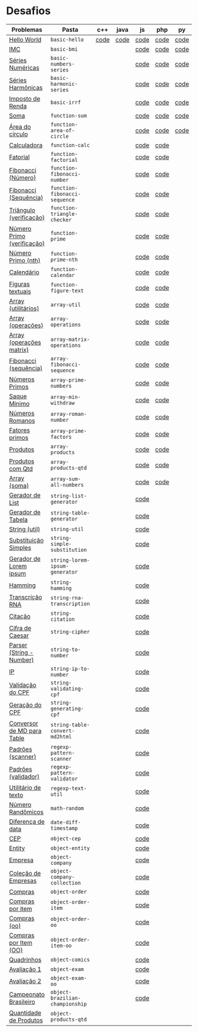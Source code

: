 # Desafios

| Problemas                                                   | Pasta                           | c++                                                                                        | java                                                                                        | js                                                                                                          | php                                                                                                        | py                                                                                                        | rb                                                                                                     |
| ----------------------------------------------------------- | ------------------------------- | ------------------------------------------------------------------------------------------ | ------------------------------------------------------------------------------------------- | ----------------------------------------------------------------------------------------------------------- | ---------------------------------------------------------------------------------------------------------- | --------------------------------------------------------------------------------------------------------- | ------------------------------------------------------------------------------------------------------ |
| [Hello World](basic-hello/)                                 | `basic-hello`                   | [code](https://github.com/ifpb/exercises/tree/master/problems/algorithms/basic-hello/cpp/) | [code](https://github.com/ifpb/exercises/tree/master/problems/algorithms/basic-hello/java/) | [code](https://github.com/ifpb/exercises/tree/master/problems/algorithms/basic-hello/js/)                   | [code](https://github.com/ifpb/exercises/tree/master/problems/algorithms/basic-hello/php/)                 | [code](https://github.com/ifpb/exercises/tree/master/problems/algorithms/basic-hello/python/)             | [code](https://github.com/ifpb/exercises/tree/master/problems/algorithms/basic-hello/ruby/)            |
| [IMC](basic-bmi/)                                           | `basic-bmi`                     |                                                                                            |                                                                                             | [code](https://github.com/ifpb/exercises/tree/master/problems/algorithms/basic-bmi/js/)                     | [code](https://github.com/ifpb/exercises/tree/master/problems/algorithms/basic-bmi/php/)                   | [code](https://github.com/ifpb/exercises/tree/master/problems/algorithms/basic-bmi/python/)               | [code](https://github.com/ifpb/exercises/tree/master/problems/algorithms/basic-bmi/ruby/)              |
| [Séries Numéricas](basic-numbers-series/)                   | `basic-numbers-series`          |                                                                                            |                                                                                             | [code](https://github.com/ifpb/exercises/tree/master/problems/algorithms/basic-numbers-series/js/)          | [code](https://github.com/ifpb/exercises/tree/master/problems/algorithms/basic-numbers-series/php/)        | [code](https://github.com/ifpb/exercises/tree/master/problems/algorithms/basic-numbers-series/python/)    | [code](https://github.com/ifpb/exercises/tree/master/problems/algorithms/basic-numbers-series/ruby/)   |
| [Séries Harmônicas](basic-harmonic-series/)                 | `basic-harmonic-series`         |                                                                                            |                                                                                             | [code](https://github.com/ifpb/exercises/tree/master/problems/algorithms/basic-harmonic-series/js/)         | [code](https://github.com/ifpb/exercises/tree/master/problems/algorithms/basic-harmonic-series/php/)       | [code](https://github.com/ifpb/exercises/tree/master/problems/algorithms/basic-harmonic-series/python/)   | [code](https://github.com/ifpb/exercises/tree/master/problems/algorithms/basic-harmonic-series/ruby/)  |
| [Imposto de Renda](basic-irrf/)                             | `basic-irrf`                    |                                                                                            |                                                                                             | [code](https://github.com/ifpb/exercises/tree/master/problems/algorithms/basic-irrf/js/)                    | [code](https://github.com/ifpb/exercises/tree/master/problems/algorithms/basic-irrf/php/)                  | [code](https://github.com/ifpb/exercises/tree/master/problems/algorithms/basic-irrf/python/)              | [code](https://github.com/ifpb/exercises/tree/master/problems/algorithms/basic-irrf/ruby/)             |
| [Soma](function-sum/)                                       | `function-sum`                  |                                                                                            |                                                                                             | [code](https://github.com/ifpb/exercises/tree/master/problems/algorithms/function-sum/js/)                  | [code](https://github.com/ifpb/exercises/tree/master/problems/algorithms/function-sum/php/)                | [code](https://github.com/ifpb/exercises/tree/master/problems/algorithms/function-sum/python/)            | [code](https://github.com/ifpb/exercises/tree/master/problems/algorithms/function-sum/ruby/)           |
| [Área do círculo](function-area-of-circle/)                 | `function-area-of-circle`       |                                                                                            |                                                                                             | [code](https://github.com/ifpb/exercises/tree/master/problems/algorithms/function-area-of-circle/js/)       | [code](https://github.com/ifpb/exercises/tree/master/problems/algorithms/function-area-of-circle/php/)     | [code](https://github.com/ifpb/exercises/tree/master/problems/algorithms/function-area-of-circle/python/) | [code](https://github.com/ifpb/exercises/tree/master/problems/algorithms/function-area-of-circle/ruby) |
| [Calculadora](function-calc/)                               | `function-calc`                 |                                                                                            |                                                                                             | [code](https://github.com/ifpb/exercises/tree/master/problems/algorithms/function-calc/js/)                 | [code](https://github.com/ifpb/exercises/tree/master/problems/algorithms/function-calc/php/)               |                                                                                                           |                                                                                                        |
| [Fatorial](function-factorial/)                             | `function-factorial`            |                                                                                            |                                                                                             | [code](https://github.com/ifpb/exercises/tree/master/problems/algorithms/function-factorial/js/)            | [code](https://github.com/ifpb/exercises/tree/master/problems/algorithms/function-factorial/php/)          |                                                                                                           |                                                                                                        |
| [Fibonacci (Número)](function-fibonacci-number/)            | `function-fibonacci-number`     |                                                                                            |                                                                                             | [code](https://github.com/ifpb/exercises/tree/master/problems/algorithms/function-fibonacci-number/js/)     | [code](https://github.com/ifpb/exercises/tree/master/problems/algorithms/function-fibonacci-number/php/)   |                                                                                                           |                                                                                                        |
| [Fibonacci (Sequência)](function-fibonacci-sequence/)       | `function-fibonacci-sequence`   |                                                                                            |                                                                                             | [code](https://github.com/ifpb/exercises/tree/master/problems/algorithms/function-fibonacci-sequence/js/)   | [code](https://github.com/ifpb/exercises/tree/master/problems/algorithms/function-fibonacci-sequence/php/) |                                                                                                           |                                                                                                        |
| [Triângulo (verificação)](function-triangle-checker/)       | `function-triangle-checker`     |                                                                                            |                                                                                             | [code](https://github.com/ifpb/exercises/tree/master/problems/algorithms/function-triangle-checker/js/)     | [code](https://github.com/ifpb/exercises/tree/master/problems/algorithms/function-triangle-checker/php/)   |                                                                                                           |                                                                                                        |
| [Número Primo (verificação)](function-prime/)               | `function-prime`                |                                                                                            |                                                                                             | [code](https://github.com/ifpb/exercises/tree/master/problems/algorithms/function-prime/js/)                | [code](https://github.com/ifpb/exercises/tree/master/problems/algorithms/function-prime/php/)              |                                                                                                           |                                                                                                        |
| [Número Primo (nth)](function-prime-nth/)                   | `function-prime-nth`            |                                                                                            |                                                                                             | [code](https://github.com/ifpb/exercises/tree/master/problems/algorithms/function-prime-nth/js/)            | [code](https://github.com/ifpb/exercises/tree/master/problems/algorithms/function-prime-nth/php/)          |                                                                                                           |                                                                                                        |
| [Calendário](function-calendar/)                            | `function-calendar`             |                                                                                            |                                                                                             | [code](https://github.com/ifpb/exercises/tree/master/problems/algorithms/function-calendar/js/)             | [code](https://github.com/ifpb/exercises/tree/master/problems/algorithms/function-calendar/php/)           |                                                                                                           |                                                                                                        |
| [Figuras textuais](function-figure-text/)                   | `function-figure-text`          |                                                                                            |                                                                                             | [code](https://github.com/ifpb/exercises/tree/master/problems/algorithms/function-figure-text/js/)          | [code](https://github.com/ifpb/exercises/tree/master/problems/algorithms/function-figure-text/php/)        |                                                                                                           |                                                                                                        |
| [Array (utilitários)](array-util/)                          | `array-util`                    |                                                                                            |                                                                                             | [code](https://github.com/ifpb/exercises/tree/master/problems/algorithms/array-util/js/)                    | [code](https://github.com/ifpb/exercises/tree/master/problems/algorithms/array-util/php/)                  |                                                                                                           |                                                                                                        |
| [Array (operações)](array-operations/)                      | `array-operations`              |                                                                                            |                                                                                             | [code](https://github.com/ifpb/exercises/tree/master/problems/algorithms/array-operations/js/)              | [code](https://github.com/ifpb/exercises/tree/master/problems/algorithms/array-operations/php/)            |                                                                                                           |                                                                                                        |
| [Array (operações matrix)](array-matrix-operations/)        | `array-matrix-operations`       |                                                                                            |                                                                                             | [code](https://github.com/ifpb/exercises/tree/master/problems/algorithms/array-matrix-operations/js/)       | [code](https://github.com/ifpb/exercises/tree/master/problems/algorithms/array-matrix-operations/php/)     |                                                                                                           |                                                                                                        |
| [Fibonacci (sequência)](array-fibonacci-sequence/)          | `array-fibonacci-sequence`      |                                                                                            |                                                                                             | [code](https://github.com/ifpb/exercises/tree/master/problems/algorithms/array-fibonacci-sequence/js/)      | [code](https://github.com/ifpb/exercises/tree/master/problems/algorithms/array-fibonacci-sequence/php/)    |                                                                                                           |                                                                                                        |
| [Números Primos](array-prime-numbers/)                      | `array-prime-numbers`           |                                                                                            |                                                                                             | [code](https://github.com/ifpb/exercises/tree/master/problems/algorithms/array-prime-numbers/js/)           | [code](https://github.com/ifpb/exercises/tree/master/problems/algorithms/array-prime-numbers/php/)         |                                                                                                           |                                                                                                        |
| [Saque Mínimo](array-min-withdraw/)                         | `array-min-withdraw`            |                                                                                            |                                                                                             | [code](https://github.com/ifpb/exercises/tree/master/problems/algorithms/array-min-withdraw/js/)            | [code](https://github.com/ifpb/exercises/tree/master/problems/algorithms/array-min-withdraw/php/)          |                                                                                                           |                                                                                                        |
| [Números Romanos](array-roman-number/)                      | `array-roman-number`            |                                                                                            |                                                                                             | [code](https://github.com/ifpb/exercises/tree/master/problems/algorithms/array-roman-number/js/)            | [code](https://github.com/ifpb/exercises/tree/master/problems/algorithms/array-roman-number/php/)          |                                                                                                           |                                                                                                        |
| [Fatores primos](array-prime-factors/)                      | `array-prime-factors`           |                                                                                            |                                                                                             | [code](https://github.com/ifpb/exercises/tree/master/problems/algorithms/array-prime-factors/js/)           | [code](https://github.com/ifpb/exercises/tree/master/problems/algorithms/array-prime-factors/php/)         |                                                                                                           |                                                                                                        |
| [Produtos](array-products/)                                 | `array-products`                |                                                                                            |                                                                                             | [code](https://github.com/ifpb/exercises/tree/master/problems/algorithms/array-products/js/)                | [code](https://github.com/ifpb/exercises/tree/master/problems/algorithms/array-products/php/)              |                                                                                                           |                                                                                                        |
| [Produtos com Qtd](array-products-qtd/)                     | `array-products-qtd`            |                                                                                            |                                                                                             | [code](https://github.com/ifpb/exercises/tree/master/problems/algorithms/array-products-qtd/js/)            | [code](https://github.com/ifpb/exercises/tree/master/problems/algorithms/array-products-qtd/php/)          |                                                                                                           |                                                                                                        |
| [Array (soma)](array-sum-all-numbers/)                      | `array-sum-all-numbers`         |                                                                                            |                                                                                             | [code](https://github.com/ifpb/exercises/tree/master/problems/algorithms/array-sum-all-numbers/js/)         | [code](https://github.com/ifpb/exercises/tree/master/problems/algorithms/array-sum-all-numbers/php/)       |                                                                                                           |                                                                                                        |
| [Gerador de List](string-list-generator/)                   | `string-list-generator`         |                                                                                            |                                                                                             | [code](https://github.com/ifpb/exercises/tree/master/problems/algorithms/string-list-generator/js/)         |                                                                                                            |                                                                                                           |                                                                                                        |
| [Gerador de Tabela](string-table-generator/)                | `string-table-generator`        |                                                                                            |                                                                                             | [code](https://github.com/ifpb/exercises/tree/master/problems/algorithms/string-table-generator/js/)        |                                                                                                            |                                                                                                           |                                                                                                        |
| [String (util)](string-util/)                               | `string-util`                   |                                                                                            |                                                                                             | [code](https://github.com/ifpb/exercises/tree/master/problems/algorithms/string-util/js/)                   |                                                                                                            |                                                                                                           |                                                                                                        |
| [Substituição Simples](string-simple-substitution/)         | `string-simple-substitution`    |                                                                                            |                                                                                             | [code](https://github.com/ifpb/exercises/tree/master/problems/algorithms/string-simple-substitution/js/)    |                                                                                                            |                                                                                                           |                                                                                                        |
| [Gerador de Lorem ipsum](string-lorem-ipsum-generator/)     | `string-lorem-ipsum-generator`  |                                                                                            |                                                                                             | [code](https://github.com/ifpb/exercises/tree/master/problems/algorithms/string-lorem-ipsum-generator/js/)  |                                                                                                            |                                                                                                            | [code](https://github.com/marlonfernando16/exercises/tree/master/problems/algorithms/string-lorem-ipsum-generator/ruby)                                                                                                         |
| [Hamming](string-hamming/)                                  | `string-hamming`                |                                                                                            |                                                                                             | [code](https://github.com/ifpb/exercises/tree/master/problems/algorithms/string-hamming/js/)                |                                                                                                            |                                                                                                           |                                                                                                        |
| [Transcrição RNA](string-rna-transcription/)                | `string-rna-transcription`      |                                                                                            |                                                                                             | [code](https://github.com/ifpb/exercises/tree/master/problems/algorithms/string-rna-transcription/js/)      |                                                                                                            |                                                                                                           |                                                                                                        |
| [Citação](string-citation/)                                 | `string-citation`               |                                                                                            |                                                                                             | [code](https://github.com/ifpb/exercises/tree/master/problems/algorithms/string-citation/js/)               |                                                                                                            |                                                                                                           |                                                                                                        |
| [Cifra de Caesar](string-cipher/)                           | `string-cipher`                 |                                                                                            |                                                                                             | [code](https://github.com/ifpb/exercises/tree/master/problems/algorithms/string-cipher/js/)                 |                                                                                                            |                                                                                                           |                                                                                                        |
| [Parser (String - Number)](string-to-number/)               | `string-to-number`              |                                                                                            |                                                                                             | [code](https://github.com/ifpb/exercises/tree/master/problems/algorithms/string-to-number/js/)              |                                                                                                            |                                                                                                           |                                                                                                        |
| [IP](string-ip-to-number/)                                  | `string-ip-to-number`           |                                                                                            |                                                                                             | [code](https://github.com/ifpb/exercises/tree/master/problems/algorithms/string-ip-to-number/js/)           |                                                                                                            |                                                                                                           |                                                                                                        |
| [Validação do CPF](string-validating-cpf/)                  | `string-validating-cpf`         |                                                                                            |                                                                                             | [code](https://github.com/ifpb/exercises/tree/master/problems/algorithms/string-validating-cpf/js/)         |                                                                                                            |                                                                                                           |                                                                                                        |
| [Geração do CPF](string-generating-cpf/)                    | `string-generating-cpf`         |                                                                                            |                                                                                             | [code](https://github.com/ifpb/exercises/tree/master/problems/algorithms/string-generating-cpf/js/)         |                                                                                                            |                                                                                                           |                                                                                                        |
| [Conversor de MD para Table](string-table-convert-md2html/) | `string-table-convert-md2html`  |                                                                                            |                                                                                             | [code](https://github.com/ifpb/exercises/tree/master/problems/algorithms/string-table-convert-md2html/js/)  |                                                                                                            |                                                                                                           |                                                                                                        |
| [Padrões (scanner)](regexp-pattern-scanner/)                | `regexp-pattern-scanner`        |                                                                                            |                                                                                             | [code](https://github.com/ifpb/exercises/tree/master/problems/algorithms/regexp-pattern-scanner/js/)        |                                                                                                            |                                                                                                           |                                                                                                        |
| [Padrões (validador)](regexp-pattern-validator/)            | `regexp-pattern-validator`      |                                                                                            |                                                                                             | [code](https://github.com/ifpb/exercises/tree/master/problems/algorithms/regexp-pattern-validator/js/)      |                                                                                                            |                                                                                                           |                                                                                                        |
| [Utilitário de texto](regexp-text-util/)                    | `regexp-text-util`              |                                                                                            |                                                                                             | [code](https://github.com/ifpb/exercises/tree/master/problems/algorithms/regexp-text-util/js/)              |                                                                                                            |                                                                                                           |                                                                                                        |
| [Número Randômicos](math-random/)                           | `math-random`                   |                                                                                            |                                                                                             | [code](https://github.com/ifpb/exercises/tree/master/problems/algorithms/math-random/js/)                   |                                                                                                            |                                                                                                           |                                                                                                        |
| [Diferença de data](date-diff-timestamp/)                   | `date-diff-timestamp`           |                                                                                            |                                                                                             | [code](https://github.com/ifpb/exercises/tree/master/problems/algorithms/date-diff-timestamp/js/)           |                                                                                                            |                                                                                                           |                                                                                                        |
| [CEP](object-cep/)                                          | `object-cep`                    |                                                                                            |                                                                                             | [code](https://github.com/ifpb/exercises/tree/master/problems/algorithms/object-cep/js/)                    |                                                                                                            |                                                                                                           |                                                                                                        |
| [Entity](object-entity/)                                    | `object-entity`                 |                                                                                            |                                                                                             | [code](https://github.com/ifpb/exercises/tree/master/problems/algorithms/object-cep/js/)                    |                                                                                                            |                                                                                                           |                                                                                                        |
| [Empresa](object-company/)                                  | `object-company`                |                                                                                            |                                                                                             | [code](https://github.com/ifpb/exercises/tree/master/problems/algorithms/object-company/js/)                |                                                                                                            |                                                                                                           |                                                                                                        |
| [Coleção de Empresas](object-company/)                      | `object-company-collection`     |                                                                                            |                                                                                             | [code](https://github.com/ifpb/exercises/tree/master/problems/algorithms/object-company/js/)                |                                                                                                            |                                                                                                           |                                                                                                        |
| [Compras](object-order/)                                    | `object-order`                  |                                                                                            |                                                                                             | [code](https://github.com/ifpb/exercises/tree/master/problems/algorithms/object-order/js/)                  |                                                                                                            |                                                                                                           |                                                                                                        |
| [Compras por item](object-order-item/)                      | `object-order-item`             |                                                                                            |                                                                                             | [code](https://github.com/ifpb/exercises/tree/master/problems/algorithms/object-order-category/js/)         |                                                                                                            |                                                                                                           |                                                                                                        |
| [Compras (oo)](object-order-oo/)                            | `object-order-oo`               |                                                                                            |                                                                                             | [code](https://github.com/ifpb/exercises/tree/master/problems/algorithms/object-products/js/)               |                                                                                                            |                                                                                                           |                                                                                                        |
| [Compras por Item (OO)](object-order-item-oo/)              | `object-order-item-oo`          |                                                                                            |                                                                                             | [code](https://github.com/ifpb/exercises/tree/master/problems/algorithms/object-products-qtd/js/)           |                                                                                                            |                                                                                                           |                                                                                                        |
| [Quadrinhos](object-comics/)                                | `object-comics`                 |                                                                                            |                                                                                             | [code](https://github.com/ifpb/exercises/tree/master/problems/algorithms/object-comics/js/)                 |                                                                                                            |                                                                                                           |                                                                                                        |
| [Avaliação 1](object-exam/)                                 | `object-exam`                   |                                                                                            |                                                                                             | [code](https://github.com/ifpb/exercises/tree/master/problems/algorithms/object-exam/js/)                   |                                                                                                            |                                                                                                           |                                                                                                        |
| [Avaliação 2](object-exam-oo/)                              | `object-exam-oo`                |                                                                                            |                                                                                             | [code](https://github.com/ifpb/exercises/tree/master/problems/algorithms/object-exam-oo/js/)                |                                                                                                            |                                                                                                           |                                                                                                        |
| [Campeonato Brasileiro](object-brazilian-championship/)     | `object-brazilian-championship` |                                                                                            |                                                                                             | [code](https://github.com/ifpb/exercises/tree/master/problems/algorithms/object-brazilian-championship/js/) |                                                                                                            |                                                                                                           |                                                                                                        |
| [Quantidade de Produtos](object-products-qtd/)     | `object-products-qtd`  |                                                                                            |                                                                                             |   |                                                                                                            |                                                                                                            | [code](https://github.com/ifpb/exercises/tree/master/problems/algorithms/object-products-qtd/ruby/)                                                                                                         |

<!--
Array
array-identity-matrix

Namespace
namespace-array-util-func
namespace-array-util-object
-->
